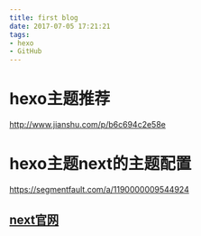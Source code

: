 ```yaml
---
title: first blog
date: 2017-07-05 17:21:21
tags:
- hexo
- GitHub
---
```

# hexo主题推荐
<http://www.jianshu.com/p/b6c694c2e58e>
# hexo主题next的主题配置
<https://segmentfault.com/a/1190000009544924>
## [next官网](http://theme-next.iissnan.com/)
